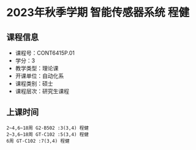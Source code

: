 # 2023年秋季学期 智能传感器系统 程健






## 课程信息

- 课程号：CONT6415P.01
- 学分：3
- 教学类型：理论课
- 开课单位：自动化系
- 课程类别：硕士
- 课程层次：研究生课程

## 上课时间

```
2~4,6~18周 G2-B502 :3(3,4) 程健
2~3,6~18周 GT-C102 :5(3,4) 程健
6周 GT-C102 :7(3,4) 程健
```

